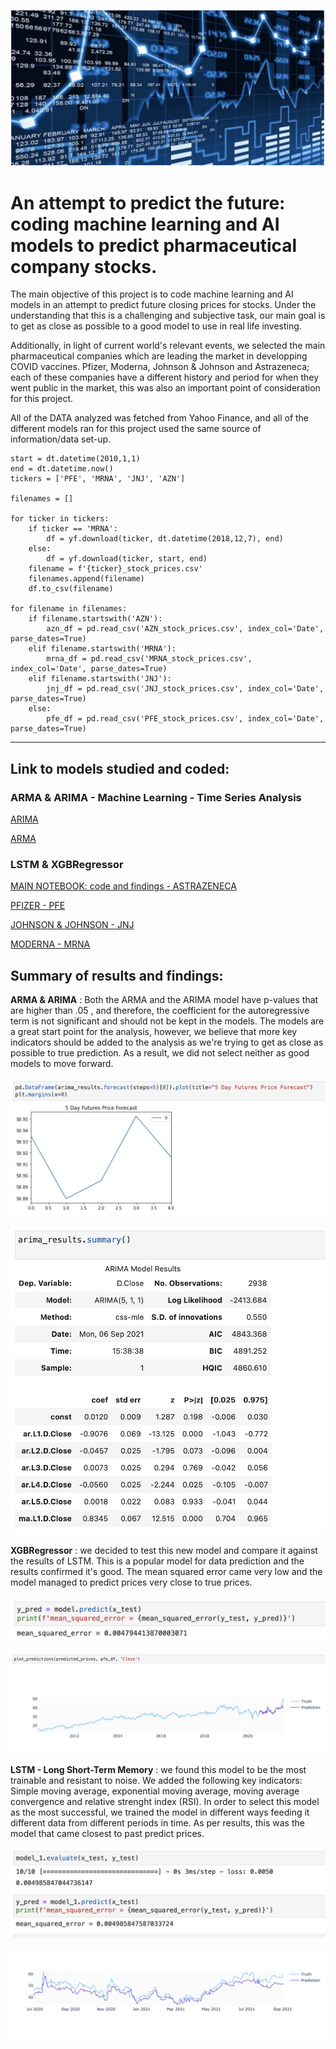 ![](./PNG_files/image_1.png)

# An attempt to predict the future: coding machine learning and AI models to predict pharmaceutical company stocks.

The main objective of this project is to code machine learning and AI models in an attempt to predict future closing prices for stocks. Under the understanding that this is a challenging and subjective task, our main goal is to get as close as possible to a good model to use in real life investing. 

Additionally, in light of current world's relevant events, we selected the main pharmaceutical companies which are leading the market in developping COVID vaccines. Pfizer, Moderna, Johnson & Johnson and Astrazeneca; each of these companies have a different history and period for when they went public in the market, this was also an important point of consideration for this project.

All of the DATA analyzed was fetched from Yahoo Finance, and all of the different models ran for this project used the same source of information/data set-up.

```python:
start = dt.datetime(2010,1,1)
end = dt.datetime.now()
tickers = ['PFE', 'MRNA', 'JNJ', 'AZN']

filenames = []

for ticker in tickers:
    if ticker == 'MRNA':
        df = yf.download(ticker, dt.datetime(2018,12,7), end)
    else:
        df = yf.download(ticker, start, end)
    filename = f'{ticker}_stock_prices.csv'
    filenames.append(filename)
    df.to_csv(filename)
    
for filename in filenames:
    if filename.startswith('AZN'):
        azn_df = pd.read_csv('AZN_stock_prices.csv', index_col='Date', parse_dates=True)
    elif filename.startswith('MRNA'):
        mrna_df = pd.read_csv('MRNA_stock_prices.csv', index_col='Date', parse_dates=True)
    elif filename.startswith('JNJ'):
        jnj_df = pd.read_csv('JNJ_stock_prices.csv', index_col='Date', parse_dates=True)
    else:
        pfe_df = pd.read_csv('PFE_stock_prices.csv', index_col='Date', parse_dates=True)
```
-----------------

## Link to models studied and coded:

### ARMA & ARIMA - Machine Learning - Time Series Analysis


[ARIMA](https://github.com/yandomingos/project-2/blob/main/ARIMA.ipynb)

[ARMA](https://github.com/yandomingos/project_2_predicting_stock_prices/blob/main/ARMA.ipynb)

### LSTM & XGBRegressor

[MAIN NOTEBOOK: code and findings - ASTRAZENECA](https://github.com/yandomingos/project_2_predicting_stock_prices/blob/main/MAIN_NOTEBOOK_LSTM_AZT.ipynb)

[PFIZER - PFE](https://github.com/yandomingos/project_2_predicting_stock_prices/blob/main/LSTM_XGBRegressor_PFE.ipynb)

[JOHNSON & JOHNSON - JNJ](https://github.com/yandomingos/project_2_predicting_stock_prices/blob/main/LSTM_JNJ.ipynb)

[MODERNA - MRNA](https://github.com/yandomingos/project_2_predicting_stock_prices/blob/main/LSTM_XGBRegressor_MRNA.ipynb)

## Summary of results and findings:

**ARMA & ARIMA** : Both the ARMA and the ARIMA model have p-values that are higher than .05 , and therefore, the coefficient for the autoregressive term is not significant and should not be kept in the models. The models are a great start point for the analysis, however, we believe that more key indicators should be added to the analysis as we're trying to get as close as possible to true prediction. As a result, we did not select neither as good models to move forward.


![](./PNG_files/image_2.png)

![](./PNG_files/image_3.png)


**XGBRegressor** : we decided to test this new model and compare it against the results of LSTM. This is a popular model for data prediction and the results confirmed it's good. The mean squared error came very low and the model managed to predict prices very close to true prices. 

![](./PNG_files/image_7.png)

![](./PNG_files/image_6.png)

**LSTM - Long Short-Term Memory** : we found this model to be the most trainable and resistant to noise. We added the following key indicators: Simple moving average, exponential moving average, moving average convergence and relative strenght index (RSI).
In order to select this model as the most successful, we trained the model in different ways feeding it different data from different periods in time. As per results, this was the model that came closest to past predict prices. 

![](./PNG_files/image_5.png)

![](./PNG_files/image_4.png)







